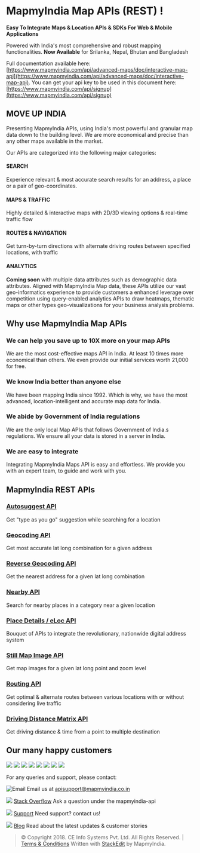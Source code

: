 ﻿# MapmyIndia Map APIs (REST) !

**Easy To Integrate Maps & Location APIs & SDKs For Web & Mobile Applications**

Powered with India's most comprehensive and robust mapping functionalities.
**Now Available**  for Srilanka, Nepal, Bhutan and Bangladesh

Full documentation available here: [https://www.mapmyindia.com/api/advanced-maps/doc/interactive-map-api](https://www.mapmyindia.com/api/advanced-maps/doc/interactive-map-api). 
You can get your api key to be used in this document here: [https://www.mapmyindia.com/api/signup](https://www.mapmyindia.com/api/signup)

## MOVE UP INDIA

Presenting MapmyIndia APIs, using India's most powerful and granular map data down to the building level. We are more economical and precise than any other maps available in the market.

Our APIs are categorized into the following major categories: 

#### SEARCH
Experience relevant & most accurate search results for an address, a place or a pair of geo-coordinates.

#### MAPS & TRAFFIC
Highly detailed & interactive maps with 2D/3D viewing options &  real-time traffic flow

#### ROUTES & NAVIGATION
Get turn-by-turn directions with alternate driving routes between specified locations, with traffic

#### ANALYTICS
**Coming soon** with multiple data attributes such as demographic data attributes. 
Aligned with MapmyIndia Map data, these APIs utilize our vast geo-informatics experience to provide customers a enhanced leverage over competition using query-enabled analytics APIs to draw heatmaps, thematic maps or other types geo-visualizations for your business analysis problems.

## Why use MapmyIndia Map APIs

### We can help you save up to 10X more on your map APIs

We are the most cost-effective maps API in India. At least 10 times more economical than others. We even provide our initial services worth  21,000 for free.

### We know India better than anyone else

We have been mapping India since 1992. Which is why, we have the most advanced, location-intelligent and accurate map data for India.

### We abide by Government of India regulations

We are the only local Map APIs that follows Government of India.s regulations. We ensure all your data is stored in a server in India.

### We are easy to integrate

Integrating MapmyIndia Maps API is easy and effortless. We provide you with an expert team, to guide and work with you.

## MapmyIndia REST APIs

### [Autosuggest API](https://www.mapmyindia.com/api/advanced-maps/doc/autosuggest-api)

Get "type as you go" suggestion while searching for a location

### [Geocoding API](https://www.mapmyindia.com/api/advanced-maps/doc/geocoding-api)

Get most accurate lat long combination for a given address

### [Reverse Geocoding API](https://www.mapmyindia.com/api/advanced-maps/doc/reverse-geocoding-api)

Get the nearest address for a given lat long combination

### [Nearby API](https://www.mapmyindia.com/api/advanced-maps/doc/nearby-api)

Search for nearby places in a category near a given location

### [Place Details / eLoc API](https://www.mapmyindia.com/api/advanced-maps/doc/eloc-api)

Bouquet of APIs to integrate the revolutionary, nationwide digital address system

### [Still Map Image API](https://www.mapmyindia.com/api/advanced-maps/doc/still-map-image-api)

Get map images for a given lat long point and zoom level

### [Routing API](https://www.mapmyindia.com/api/advanced-maps/doc/route-api)

Get optimal & alternate routes between various locations with or without considering live traffic

### [Driving Distance Matrix API](https://www.mapmyindia.com/api/advanced-maps/doc/distance-api)

Get driving distance & time from a point to multiple destination



## Our many happy customers

![](https://www.mapmyindia.com/api/landing-page/images/pey-phone.png)  ![](https://www.mapmyindia.com/api/landing-page/images/tvs.png)  ![](https://www.mapmyindia.com/api/landing-page/images/olx.png)  ![](https://www.mapmyindia.com/api/landing-page/images/axis-bank.png)  ![](https://www.mapmyindia.com/api/landing-page/images/hdfc.png)  ![](https://www.mapmyindia.com/api/landing-page/images/sbi.png)  ![](https://www.mapmyindia.com/api/landing-page/images/voda-fone.png)  ![](https://www.mapmyindia.com/api/landing-page/images/idea.png)


For any queries and support, please contact: 

![Email](https://www.google.com/a/cpanel/mapmyindia.co.in/images/logo.gif?service=google_gsuite) 
Email us at [apisupport@mapmyindia.co.in](mailto:apisupport@mapmyindia.co.in)

![](https://www.mapmyindia.com/api/img/icons/stack-overflow.png)
[Stack Overflow](https://stackoverflow.com/questions/tagged/mapmyindia-api)
Ask a question under the mapmyindia-api

![](https://www.mapmyindia.com/api/img/icons/support.png)
[Support](https://www.mapmyindia.com/api/index.php#f_cont)
Need support? contact us!

![](https://www.mapmyindia.com/api/img/icons/blog.png)
[Blog](http://www.mapmyindia.com/blog/)
Read about the latest updates & customer stories


> © Copyright 2018. CE Info Systems Pvt. Ltd. All Rights Reserved. | [Terms & Conditions](http://www.mapmyindia.com/api/terms-&-conditions)
>  Written with [StackEdit](https://stackedit.io/) by MapmyIndia.
